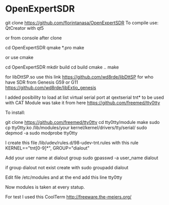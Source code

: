 # OpenExpertSDR
git clone https://github.com/florintanasa/OpenExpertSDR
To compile use:
 QtCreator with qt5

or from console after clone

cd OpenExpertSDR
qmake *.pro
make

or use cmake

cd OpenExpertSDR
mkdir build
cd build
cmake ..
make

for libDttSP.so use this link https://github.com/wd8rde/libDttSP
for who have SDR from Genesis G59 or G11 https://github.com/wd8rde/libExtio_genesis

I added posibility to load at list virtual serial port at qextserial tnt* to be used with CAT
Module was take it from here https://github.com/freemed/tty0tty

To install:

git clone https://github.com/freemed/tty0tty
cd tty0tty/module
make
sudo cp tty0tty.ko /lib/modules/your kernel/kernel/drivers/tty/serial/
sudo depmod -a
sudo modprobe tty0tty

I create this file /lib/udev/rules.d/98-udev-tnt.rules with this rule
KERNEL=="tnt[0-9]*", GROUP="dialout"

Add your user name at dialout group
sudo gpasswd -a user_name dialout

if group dialout not exist create with
sudo groupadd dialout

Edit file /etc/modules and at the end add this line 
tty0tty

Now modules is taken at every statup.

For test I used this CoolTerm http://freeware.the-meiers.org/
